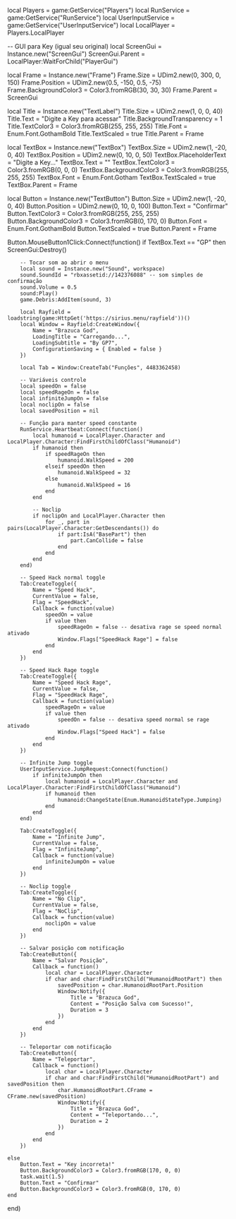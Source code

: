local Players = game:GetService("Players")
local RunService = game:GetService("RunService")
local UserInputService = game:GetService("UserInputService")
local LocalPlayer = Players.LocalPlayer

-- GUI para Key (igual seu original)
local ScreenGui = Instance.new("ScreenGui")
ScreenGui.Parent = LocalPlayer:WaitForChild("PlayerGui")

local Frame = Instance.new("Frame")
Frame.Size = UDim2.new(0, 300, 0, 150)
Frame.Position = UDim2.new(0.5, -150, 0.5, -75)
Frame.BackgroundColor3 = Color3.fromRGB(30, 30, 30)
Frame.Parent = ScreenGui

local Title = Instance.new("TextLabel")
Title.Size = UDim2.new(1, 0, 0, 40)
Title.Text = "Digite a Key para acessar"
Title.BackgroundTransparency = 1
Title.TextColor3 = Color3.fromRGB(255, 255, 255)
Title.Font = Enum.Font.GothamBold
Title.TextScaled = true
Title.Parent = Frame

local TextBox = Instance.new("TextBox")
TextBox.Size = UDim2.new(1, -20, 0, 40)
TextBox.Position = UDim2.new(0, 10, 0, 50)
TextBox.PlaceholderText = "Digite a Key..."
TextBox.Text = ""
TextBox.TextColor3 = Color3.fromRGB(0, 0, 0)
TextBox.BackgroundColor3 = Color3.fromRGB(255, 255, 255)
TextBox.Font = Enum.Font.Gotham
TextBox.TextScaled = true
TextBox.Parent = Frame

local Button = Instance.new("TextButton")
Button.Size = UDim2.new(1, -20, 0, 40)
Button.Position = UDim2.new(0, 10, 0, 100)
Button.Text = "Confirmar"
Button.TextColor3 = Color3.fromRGB(255, 255, 255)
Button.BackgroundColor3 = Color3.fromRGB(0, 170, 0)
Button.Font = Enum.Font.GothamBold
Button.TextScaled = true
Button.Parent = Frame

Button.MouseButton1Click:Connect(function()
    if TextBox.Text == "GP" then
        ScreenGui:Destroy()

        -- Tocar som ao abrir o menu
        local sound = Instance.new("Sound", workspace)
        sound.SoundId = "rbxassetid://142376088" -- som simples de confirmação
        sound.Volume = 0.5
        sound:Play()
        game.Debris:AddItem(sound, 3)

        local Rayfield = loadstring(game:HttpGet('https://sirius.menu/rayfield'))()
        local Window = Rayfield:CreateWindow({
            Name = "Brazuca God",
            LoadingTitle = "Carregando...",
            LoadingSubtitle = "By GP7",
            ConfigurationSaving = { Enabled = false }
        })

        local Tab = Window:CreateTab("Funções", 4483362458)

        -- Variáveis controle
        local speedOn = false
        local speedRageOn = false
        local infiniteJumpOn = false
        local noclipOn = false
        local savedPosition = nil

        -- Função para manter speed constante
        RunService.Heartbeat:Connect(function()
            local humanoid = LocalPlayer.Character and LocalPlayer.Character:FindFirstChildOfClass("Humanoid")
            if humanoid then
                if speedRageOn then
                    humanoid.WalkSpeed = 200
                elseif speedOn then
                    humanoid.WalkSpeed = 32
                else
                    humanoid.WalkSpeed = 16
                end
            end

            -- Noclip
            if noclipOn and LocalPlayer.Character then
                for _, part in pairs(LocalPlayer.Character:GetDescendants()) do
                    if part:IsA("BasePart") then
                        part.CanCollide = false
                    end
                end
            end
        end)

        -- Speed Hack normal toggle
        Tab:CreateToggle({
            Name = "Speed Hack",
            CurrentValue = false,
            Flag = "SpeedHack",
            Callback = function(value)
                speedOn = value
                if value then
                    speedRageOn = false -- desativa rage se speed normal ativado
                    Window.Flags["SpeedHack Rage"] = false
                end
            end
        })

        -- Speed Hack Rage toggle
        Tab:CreateToggle({
            Name = "Speed Hack Rage",
            CurrentValue = false,
            Flag = "SpeedHack Rage",
            Callback = function(value)
                speedRageOn = value
                if value then
                    speedOn = false -- desativa speed normal se rage ativado
                    Window.Flags["Speed Hack"] = false
                end
            end
        })

        -- Infinite Jump toggle
        UserInputService.JumpRequest:Connect(function()
            if infiniteJumpOn then
                local humanoid = LocalPlayer.Character and LocalPlayer.Character:FindFirstChildOfClass("Humanoid")
                if humanoid then
                    humanoid:ChangeState(Enum.HumanoidStateType.Jumping)
                end
            end
        end)

        Tab:CreateToggle({
            Name = "Infinite Jump",
            CurrentValue = false,
            Flag = "InfiniteJump",
            Callback = function(value)
                infiniteJumpOn = value
            end
        })

        -- Noclip toggle
        Tab:CreateToggle({
            Name = "No Clip",
            CurrentValue = false,
            Flag = "NoClip",
            Callback = function(value)
                noclipOn = value
            end
        })

        -- Salvar posição com notificação
        Tab:CreateButton({
            Name = "Salvar Posição",
            Callback = function()
                local char = LocalPlayer.Character
                if char and char:FindFirstChild("HumanoidRootPart") then
                    savedPosition = char.HumanoidRootPart.Position
                    Window:Notify({
                        Title = "Brazuca God",
                        Content = "Posição Salva com Sucesso!",
                        Duration = 3
                    })
                end
            end
        })

        -- Teleportar com notificação
        Tab:CreateButton({
            Name = "Teleportar",
            Callback = function()
                local char = LocalPlayer.Character
                if char and char:FindFirstChild("HumanoidRootPart") and savedPosition then
                    char.HumanoidRootPart.CFrame = CFrame.new(savedPosition)
                    Window:Notify({
                        Title = "Brazuca God",
                        Content = "Teleportando...",
                        Duration = 2
                    })
                end
            end
        })

    else
        Button.Text = "Key incorreta!"
        Button.BackgroundColor3 = Color3.fromRGB(170, 0, 0)
        task.wait(1.5)
        Button.Text = "Confirmar"
        Button.BackgroundColor3 = Color3.fromRGB(0, 170, 0)
    end
end)